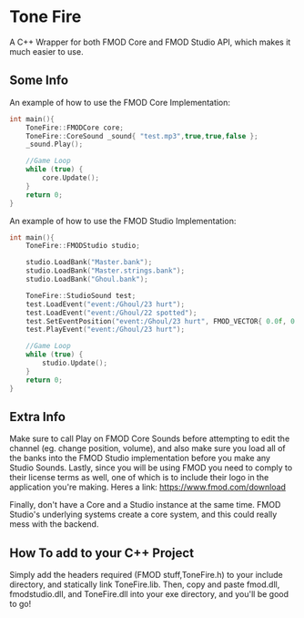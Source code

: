 # Tone Fire
A C++ Wrapper for both FMOD Core and FMOD Studio API, which makes it much easier to use.

## Some Info
An example of how to use the FMOD Core Implementation:
```cpp
int main(){
	ToneFire::FMODCore core;
	ToneFire::CoreSound _sound{ "test.mp3",true,true,false };
	_sound.Play();

    //Game Loop
	while (true) {
		core.Update();
	}
    return 0;
}
```
An example of how to use the FMOD Studio Implementation:
```cpp
int main(){
    ToneFire::FMODStudio studio;

	studio.LoadBank("Master.bank");
	studio.LoadBank("Master.strings.bank");
	studio.LoadBank("Ghoul.bank");

	ToneFire::StudioSound test;
	test.LoadEvent("event:/Ghoul/23 hurt");
	test.LoadEvent("event:/Ghoul/22 spotted");
	test.SetEventPosition("event:/Ghoul/23 hurt", FMOD_VECTOR{ 0.0f, 0.0f, 15.0f });
	test.PlayEvent("event:/Ghoul/23 hurt");

    //Game Loop
	while (true) {
		studio.Update();
	}
	return 0;
}
```
## Extra Info
Make sure to call Play on FMOD Core Sounds before attempting to edit the channel (eg. change position, volume), and also make sure you load all of the banks into the FMOD Studio implementation before you make any Studio Sounds. Lastly, since you will be using FMOD you need to comply to their license terms as well, one of which is to include their logo in the application you're making. Heres a link: https://www.fmod.com/download

Finally, don't have a Core and a Studio instance at the same time. FMOD Studio's underlying systems create a core system, and this could really mess with the backend.

## How To add to your C++ Project
Simply add the headers required (FMOD stuff,ToneFire.h) to your include directory, and statically link ToneFire.lib. Then, copy and paste fmod.dll, fmodstudio.dll, and ToneFire.dll into your exe directory, and you'll be good to go!
